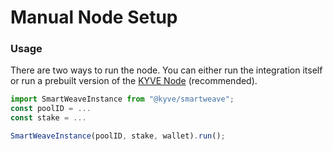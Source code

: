 # Manual Node Setup

### Usage

There are two ways to run the node. You can either run the integration itself or run a prebuilt version of the [KYVE Node](../node/setup.md) \(recommended\).

```javascript
import SmartWeaveInstance from "@kyve/smartweave";
const poolID = ...
const stake = ...

SmartWeaveInstance(poolID, stake, wallet).run();
```

